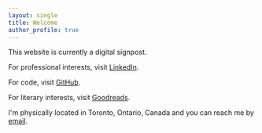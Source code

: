 ```yaml
---
layout: single
title: Welcome
author_profile: true
---
```


This website is currently a digital signpost. 

For professional interests, visit [LinkedIn](https://www.linkedin.com/in/simonsmith/). 

For code, visit [GitHub](https://github.com/simonmesmith). 

For literary interests, visit [Goodreads](https://www.goodreads.com/user/show/47371369-simon-smith). 

I'm physically located in Toronto, Ontario, Canada and you can reach me by [email](mailto:simon@simonsmith.ca).